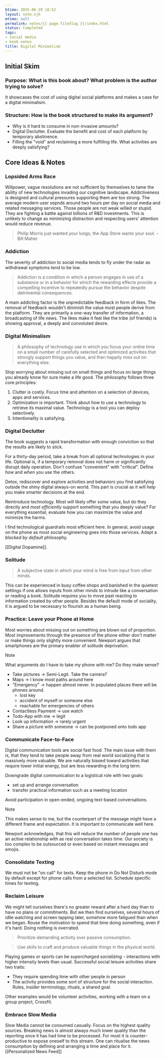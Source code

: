 ```yaml
---
btime: 2025-06-29 18:52
layout: note.njk
mtime: null
permalink: notes/{{ page.fileSlug }}/index.html
status: Completed
tags:
- social media
- book notes
title: Digital Minimalism
---
```

## Initial Skim

### Purpose: What is this book about? What problem is the author trying to solve?
It showcases the cost of using digital social platforms and makes a case for a digital minimalism.
### Structure: How is the book structured to make its argument?
- Why is it hard to consume in non-invasive amounts?
- Digital Declutter. Evaluate the benefit and cost of each platform by temporary abstinence.
- Filling the "void" and reclaiming a more fulfilling life. What activities are deeply satisfying?

## Core Ideas & Notes

### Lopsided Arms Race
Willpower, vague resolutions are not sufficient by themselves to tame the ability of new technologies invading our cognitive landscape. Addictiveness is designed and cultural pressures supporting them are too strong. The average modern user sepnds around two hours per day on social media and related messaging services. Those people are not weak willed or stupid. They are fighting a battle against billions of R&D investments.
This is unlikely to change as minimizing distraction and respecting users' attention would reduce revenue.

> Philip Morris just wanted your lungs, the App Store wants your soul. - Bill Maher

### Addiction

The severity of addiction to social media tends to fly under the radar as withdrawal symptoms tend to be low.

> Addiction is a condition in which a person engages in use of a substance or in a behavior for which the rewarding effects provide a compelling incentive to repeatedly pursue the behavior despite detrimental consequences.

A main addicting factor is the unpredictable feedback in form of likes. The removal of feedback wouldn't diminish the value most people derive from the platform. They are primarily a one-way transfer of information, a broadcasting of life news. The likes make it feel like the tribe (of friends) is showing approval, a deeply and convoluted desire.

### Digital Minimalism

> A philosophy of technology use in which you focus your online time on a small number of carefully selected and optimized activities that strongly support things you value, and then happily miss out on everything else.

Stop worrying about missing out on small things and focus on large things you already know for sure make a life good.
The philosophy follows three core principles:
1. Clutter is costly. Focus time and attention on a selection of devices, apps and services.
2. Optimization is important. Think about how to use a technology to retrieve its maximal value. Technology is a tool you can deploy selectively.
3. Intentionality is satisfying.

### Digital Declutter
The book suggests a rapid transformation with enough conviction so that the results are likely to stick.

For a thirty-day period, take a break from all optional technologies in your life. Optional is, if a temporary removal does not harm or significantly disrupt daily operation. Don't confuse "convenient" with "critical". Define *how* and *when* you use the others.

Detox, rediscover and explore activities and behaviors you find satisfying outside the shiny digital always-on world. This part is crucial as it will help you make smarter decisions at the end.

Reintroduce technology. Most will likely offer *some* value, but do they directly and *most efficiently* support something that you deeply value? For everything essential, evaluate how you can maximize the value and minimize the harms.

I find technological guardrails most efficient here. In general, avoid usage on the phone as most social engineering goes into those services. Adapt a *blocked by default* philosophy.

[[Digital Dopamine]].

### Solitude

> A subjective state in which your mind is free from input from other minds.

This can be experienced in busy coffee shops and banished in the quietest settings if one allows inputs from other minds to intrude like a conversation or reading a book. Solitude requires you to move past reacting to information created by other people. Besides the default mode of sociality, it is argued to be necessary to flourish as a human being.

### Practice: Leave your Phone at Home
Most worries about missing out on something are blown out of proportion. Most improvements through the presence of the phone either don't matter or make things only slightly more convenient. Newport argues that smartphones are the primary enabler of solitude deprivation.

> [!Note]
> What arguments do I have to take my phone with me? Do they make sense?
> - Take pictures -> Semi-Legit. Take the camera?
> - Maps -> I know most paths around here
> - "Emergency" -> happen almost never. In populated places there will be phones around.
> 	- lost key
> 	- accident of myself or someone else
> 	- reachable for emergencies of others
> - Contactless Payment -> use watch
> - Todo-App with me -> legit
> - Look up information -> rarely urgent
> - Share a picture with someone -> can be postponed onto todo app

### Communicate Face-to-Face
Digital communication tools are social fast food. The main issue with them is, that they tend to take people away from real world socializing that is massively more valuable. We are naturally biased toward activities that require lower initial energy, but are less rewarding in the long term.

Downgrade digital communication to a logistical role with two goals:
- set up and arrange conversation
- transfer practical information such as a meeting location

Avoid participation in open-ended, ongoing text-based conversations.

> [!NOTE]  
> This makes sense to me, but the counterpart of the message might have a different frame and expectation. It is important to communicate well here.

Newport acknowledges, that this will reduce the number of people one has an active relationship with as real conversation takes time.
Our society is too complex to be outsourced or even based on instant messages and emojis.

### Consolidate Texting
We must not be "on call" for texts. Keep the phone in Do Not Disturb mode by default except for phone calls from a selected list. Schedule specific times for texting.

### Reclaim Leisure
We might tell ourselves there's no greater reward after a hard day than to have no plans or commitments. But we then find ourselves, several hours of idlle watching and screen tapping later, somehow more fatigued than when we began.
Rouse the motivation to spend that time doing something, even if it's hard. Doing nothing is overrated.

> Prioritize demanding activity over passive consumption.

> Use skills to craft and produce valuable things in the physical world.

Playing games or sports can be *supercharged socializing* - interactions with higher intensity levels than usual.
Successful social leisure activities share two traits:
- They require spending time with other people in person
- The activity provides some sort of structure for the social interaction. Rules, insider terminology, rituals, a shared goal.

Other examples would be volunteer activities, working with a team on a group project, Crossfit.

### Embrace Slow Media
Slow Media cannot be consumed casually. Focus on the highest quality sources. Breaking news is almost always much lower quality than the reporting once it has had time to be processed. For most it is counter-productive to expose oneself to this stream. One can ritualise the news consumption by defining and arranging a time and place for it.
[[Personalized News Feed]]